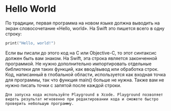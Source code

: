 # Hello World
По традиции, первая программа на новом языке должна выводить на экран словосочетание «Hello, world». На Swift это пишется всего в одну строку:

```swift
print("Hello, world!")
```

Если вы писали до этого код на C или Objective-C, то этот синтаксис должен быть вам знаком. На Swift, эта строка является законченной программой. Не нужно дополнительно импортировать отдельные библиотеки для таких функций, как ввод/вывод или обработка строк. Код, написанный в глобальной области, используется как входная точка для программы, так что функция main() больше не нужна. Также вам не нужно писать точки с запятой после каждой строки.

    Для запуска кода используйте Playground в Xcode. Playground позволяет видеть результат мгновенно при редактировании кода и сможете быстро проверить небольшую программу.

